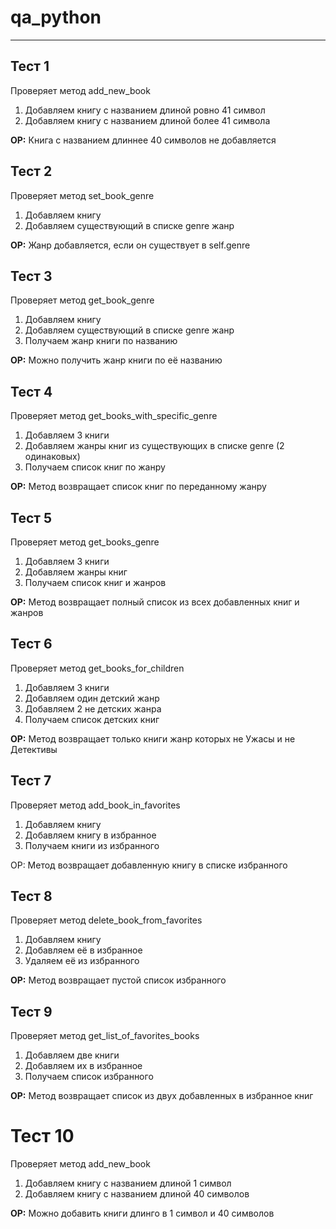 # qa_python
---
 ## **Тест 1**
 Проверяет метод add_new_book

 1) Добавляем книгу с названием длиной ровно 41 символ
 2) Добавляем книгу с названием длиной более 41 символа

 **ОР:** Книга с названием длиннее 40 символов не добавляется


 ## **Тест 2**
 Проверяет метод set_book_genre 
 
 1) Добавляем книгу
 2) Добавляем существующий в списке genre жанр
 
 **ОР:** Жанр добавляется, если он существует в self.genre


 ## **Тест 3**
 Проверяет метод get_book_genre 
 
 1) Добавляем книгу
 2) Добавляем существующий в списке genre жанр
 3) Получаем жанр книги по названию

 **ОР:** Можно получить жанр книги по её названию

 ## **Тест 4**
 Проверяет метод get_books_with_specific_genre
 
 1) Добавляем 3 книги
 2) Добавляем жанры книг из существующих в списке genre (2 одинаковых)
 3) Получаем список книг по жанру
 
 **ОР:** Метод возвращает список книг по переданному жанру


 ## **Тест 5**
 Проверяет метод get_books_genre
 
 1) Добавляем 3 книги 
 2) Добавляем жанры книг
 3) Получаем список книг и жанров

 **ОР:** Метод возвращает полный список из всех добавленных книг и жанров


 ## **Тест 6**
 Проверяет метод get_books_for_children
 
 1) Добавляем 3 книги
 2) Добавляем один детский жанр
 3) Добавляем 2 не детских жанра
 4) Получаем список детских книг
 
 **ОР:** Метод возвращает только книги жанр которых не Ужасы и не Детективы


 ## **Тест 7**
 Проверяет метод add_book_in_favorites
 
 1) Добавляем книгу
 2) Добавляем книгу в избранное
 3) Получаем книги из избранного
 
 ОР: Метод возвращает добавленную книгу в списке избранного


 ## **Тест 8**
 Проверяет метод delete_book_from_favorites
 
 1) Добавляем книгу
 2) Добавляем её в избранное
 3) Удаляем её из избранного
 
 **ОР:** Метод возвращает пустой список избранного

 
 ## **Тест 9**
 Проверяет метод get_list_of_favorites_books
 
 1) Добавляем две книги
 2) Добавляем их в избранное
 3) Получаем список избранного
 
 **ОР:** Метод возвращает список из двух добавленных в избранное книг


  # **Тест 10**
  Проверяет метод add_new_book
  
  1) Добавляем книгу с названием длиной 1 символ
  2) Добавляем книгу с названием длиной 40 символов
  
  **ОР:** Можно добавить книги длинго в 1 символ и 40 символов

